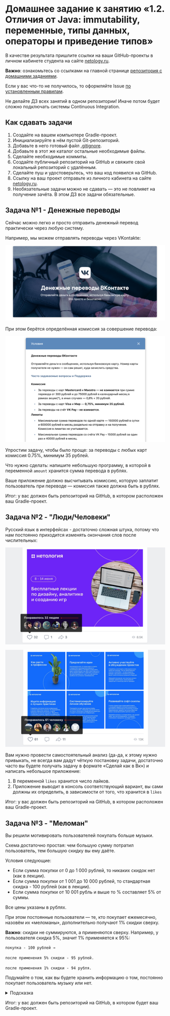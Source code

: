 # Домашнее задание к занятию «1.2. Отличия от Java: immutability, переменные, типы данных, операторы и приведение типов»

В качестве результата пришлите ссылки на ваши GitHub-проекты в личном кабинете студента на сайте [netology.ru](https://netology.ru).

**Важно**: ознакомьтесь со ссылками на главной странице [репозитория с домашними заданиями](../README.md).

Если у вас что-то не получилось, то оформляйте Issue [по установленным правилам](../report-requirements.md).

Не делайте ДЗ всех занятий в одном репозитории! Иначе потом будет сложно подключать системы Continuous Integration.

## Как сдавать задачи

1. Создайте на вашем компьютере Gradle-проект.
1. Инициализируйте в нём пустой Git-репозиторий.
1. Добавьте в него готовый файл [.gitignore](../.gitignore).
1. Добавьте в этот же каталог остальные необходимые файлы.
1. Сделайте необходимые коммиты.
1. Создайте публичный репозиторий на GitHub и свяжите свой локальный репозиторий с удалённым.
1. Сделайте пуш и удостоверьтесь, что ваш код появился на GitHub.
1. Ссылку на ваш проект отправьте из личного кабинета на сайте [netology.ru](https://netology.ru).
1. Необязательные задачи можно не сдавать — это не повлияет на получение зачёта. В этом ДЗ все задачи обязательные.

## Задача №1 - Денежные переводы

Сейчас можно легко и просто отправить денежный перевод практически через любую систему.

Например, мы можем отправлять переводы через VKontakte:

![](pic/vk-pay.png)

При этом берётся определённая комиссия за совершение перевода:

![](pic/vk-commission.png)

Упростим задачу, чтобы было проще: за переводы с любых карт комиссия 0.75%, минимум 35 рублей.

Что нужно сделать: напишите небольшую программу, в которой в переменной `amount` хранится сумма перевода в рублях.

Ваше приложение должно высчитывать комиссию, которую заплатит пользователь при переводе — комиссия также должна быть в рублях.

Итог: у вас должен быть репозиторий на GitHub, в котором расположен ваш Gradle-проект.

## Задача №2 - "Люди/Человеки"

Русский язык в интерфейсах - достаточно сложная штука, потому что нам постоянно приходится изменять окончания слов после числительных:

![](pic/likes1.png)

![](pic/likes2.png)

Вам нужно провести самостоятельный анализ (да-да, к этому нужно привыкать, не всегда вам дадут чёткую постановку задачи, достаточно часто вы будете получать задачу в формате «Сделай как в Вк») и написать небольшое приложение:
1. В переменной `likes` хранится число лайков.
1. Приложение выводит в консоль соответствующий вариант, вы сами должны их определить, в зависимости от того, что хранится в `likes`

Итог: у вас должен быть репозиторий на GitHub, в котором расположен ваш Gradle-проект.

## Задача №3 - "Меломан"

Вы решили мотивировать пользователей покупать больше музыки.

Схема достаточно простая: чем большую сумму потратил пользователь, тем большую скидку вы ему даёте.

Условия следующие:
* Если сумма покупки от 0 до 1 000 рублей, то никаких скидок нет (как в лекции).
* Если сумма покупки от 1 001 до 10 000 рублей, то стандартная скидка - 100 рублей (как в лекции).
* Если сумма покупки от 10 001 рубль и выше то % составляет 5% от суммы.

Все цены указаны в рублях.

При этом постоянные пользователи — те, кто покупает ежемесячно, назовём их «меломаны», дополнительно получают 1% скидки сверху.

**Важно**: скидки не суммируются, а применяются сверху. Например, у пользователя скидка 5%, значит 1% применяется к 95%:
```
покупка - 100 рублей →

после применения 5% скидки - 95 рублей.

после применения 1% скидки - 94 рубля.
```

Подумайте о том, как вы будете хранить информацию о том, постоянно покупает пользователь музыку или нет.

<details>
  <summary>Подсказка</summary>

  Нехорошо смотреть подсказки 😈!

  Но раз уж вы посмотрели, то вот она: почему бы эту информацию не хранить в виде `Boolean`?
</details>

Итог: у вас должен быть репозиторий на GitHub, в котором будет ваш Gradle-проект.
